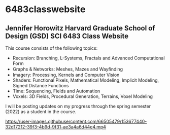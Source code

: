 # 6483classwebsite

## Jennifer Horowitz Harvard Graduate School of Design (GSD) SCI 6483 Class Website 

This course consists of the following topics:

* Recursion: Branching, L-Systems, Fractals and Advanced Computational Form
* Graphs & Networks: Meshes, Mazes and Wayﬁnding
* Imagery: Processing, Kernels and Computer Vision
* Shaders: Functional Pixels, Mathematical Modeling, Implicit Modeling, Signed Distance Functions
* Time: Sequencing, Fields and Automation
* Voxels: 3D Fields, Procedural Generation, Terrains, Voxel Modeling

I will be posting updates on my progress through the spring semester (2022) as a student in the course.


https://user-images.githubusercontent.com/66505479/153677440-32d17212-39f3-4b9d-9f31-ae3a4a6d44e4.mp4

